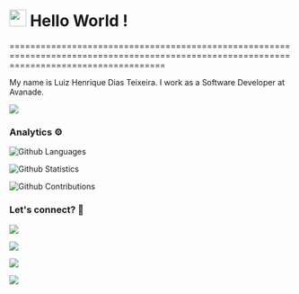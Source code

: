 
<h1><img src="https://emojis.slackmojis.com/emojis/images/1531849430/4246/blob-sunglasses.gif?1531849430" width="30"/> Hello World ! </h1>
==========================================================================================================================================


My name is Luiz Henrique Dias Teixeira. I work as a Software Developer at Avanade.

![](http://estruyf-github.azurewebsites.net/api/VisitorHit?user=luizhdteixeira&repo=luizhdteixeira&countColorcountColor)

### Analytics ⚙️

![Github Languages](https://github-readme-stats.vercel.app/api/top-langs/?username=luizhdteixeira&layout=compact&count_private=true)

![Github Statistics](https://github-readme-stats.vercel.app/api/?username=luizhdteixeira&count_private=true&show_icons=true)

![Github Contributions](https://github-readme-streak-stats.herokuapp.com/?user=luizhdteixeira&hide_border=true)

### Let's connect? 🤝

<p align="left">

<a href="https://www.linkedin.com/in/luizhdteixeira/"><img src="https://img.shields.io/badge/-LinkedIn-0077B5?style=flat&logo=Linkedin&logoColor=white"/></a>

<a href="https://www.instagram.com/luizhdteixeira/?hl=pt-br"><img src="https://img.shields.io/badge/-Instagram-E4405F?style=flat&logo=instagram&logoColor=white"/></a>

<a href="https://www.facebook.com/luizhdt/"><img src="https://img.shields.io/badge/-Facebook-1877F2?style=flat&logo=facebook&logoColor=white"/></a>

<a href="https://medium.com/@luiz.teixeira92"><img src="https://img.shields.io/badge/-Medium-%2312100E?style=flat&logo=medium&logoColor=white"/></a>

</p>
